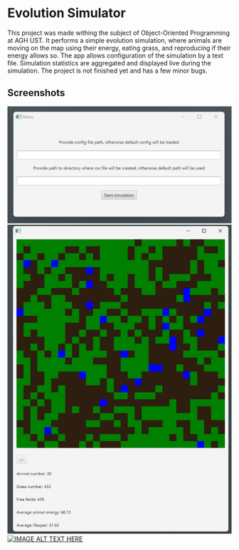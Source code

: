 # Evolution Simulator
This project was made withing the subject of Object-Oriented Programming at AGH UST.
It performs a simple evolution simulation, where animals are moving on the map using their energy, eating grass, and reproducing if their energy allows so.
The app allows configuration of the simulation by a text file. Simulation statistics are aggregated and displayed live during the simulation.
The project is not finished yet and has a few minor bugs.
## Screenshots
![config prompt](img.png)
![simulation window](img_1.png)
[![IMAGE ALT TEXT HERE](http://img.youtube.com/vi/Ci5UhoatghU/0.jpg)](https://youtu.be/Ci5UhoatghU)


